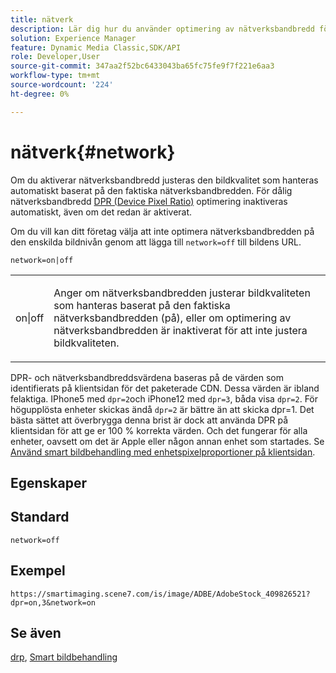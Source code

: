 ```yaml
---
title: nätverk
description: Lär dig hur du använder optimering av nätverksbandbredd för att justera den bildkvalitet som uppnås baserat på den faktiska nätverksbandbredden.
solution: Experience Manager
feature: Dynamic Media Classic,SDK/API
role: Developer,User
source-git-commit: 347aa2f52bc6433043ba65fc75fe9f7f221e6aa3
workflow-type: tm+mt
source-wordcount: '224'
ht-degree: 0%

---
```


# nätverk{#network}

Om du aktiverar nätverksbandbredd justeras den bildkvalitet som hanteras automatiskt baserat på den faktiska nätverksbandbredden. För dålig nätverksbandbredd [DPR (Device Pixel Ratio)](/help/aem-is-ir-api/is-api/http-ref/image-serving-api-ref/c-http-protocol-reference/c-command-reference/r-dpr.md) optimering inaktiveras automatiskt, även om det redan är aktiverat.

Om du vill kan ditt företag välja att inte optimera nätverksbandbredden på den enskilda bildnivån genom att lägga till `network=off` till bildens URL.

`network=on|off`

<table id="simpletable_2D23B1B282CD4216AB5BE7E7430D1B3F"> 
 <tr class="strow"> 
  <td class="stentry"> <p> <span class="codeph"> on|off </span> </p> </td> 
  <td class="stentry"> <p>Anger om nätverksbandbredden justerar bildkvaliteten som hanteras baserat på den faktiska nätverksbandbredden (på), eller om optimering av nätverksbandbredden är inaktiverat för att inte justera bildkvaliteten.</p> </td> 
 </tr> 
</table>

DPR- och nätverksbandbreddsvärdena baseras på de värden som identifierats på klientsidan för det paketerade CDN. Dessa värden är ibland felaktiga. IPhone5 med `dpr=2`och iPhone12 med `dpr=3`, båda visa `dpr=2`. För högupplösta enheter skickas ändå `dpr=2` är bättre än att skicka dpr=1. Det bästa sättet att överbrygga denna brist är dock att använda DPR på klientsidan för att ge er 100 % korrekta värden. Och det fungerar för alla enheter, oavsett om det är Apple eller någon annan enhet som startades. Se [Använd smart bildbehandling med enhetspixelproportioner på klientsidan](https://experienceleague.adobe.com/docs/experience-manager-cloud-service/content/assets/dynamicmedia/client-side-dpr.html?lang=en).

## Egenskaper



## Standard

`network=off`

## Exempel

`https://smartimaging.scene7.com/is/image/ADBE/AdobeStock_409826521?dpr=on,3&network=on`

## Se även

[drp](/help/aem-is-ir-api/is-api/http-ref/image-serving-api-ref/c-http-protocol-reference/c-command-reference/r-dpr.md), [Smart bildbehandling](https://experienceleague.adobe.com/docs/experience-manager-cloud-service/content/assets/dynamicmedia/imaging-faq.html?lang=en)